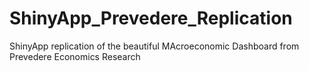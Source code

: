 # ShinyApp_Prevedere_Replication
 ShinyApp replication of the beautiful MAcroeconomic Dashboard from Prevedere Economics Research
